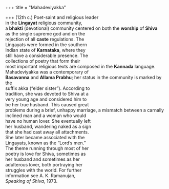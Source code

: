 +++
title = "Mahadeviyakka"

+++
(12th c.) Poet-saint and religious leader  
in the **Lingayat** religious community,  
a **bhakti** (devotional) community centered on both the **worship** of **Shiva**  
as the single supreme god and on the  
rejection of all **caste** regulations. The  
Lingayats were formed in the southern  
Indian state of **Karnataka**, where they  
still have a considerable presence. The  
collections of poetry that form their  
most important religious texts are composed in the **Kannada** language.  
Mahadeviyakka was a contemporary of  
**Basavanna** and **Allama Prabhu**; her status in the community is marked by the  
suffix akka (“elder sister”). According to  
tradition, she was devoted to Shiva at a  
very young age and considered him to  
be her true husband. This caused great  
problems during a brief, unhappy marriage, a mismatch between a carnally  
inclined man and a woman who would  
have no human lover. She eventually left  
her husband, wandering naked as a sign  
that she had cast away all attachments.  
She later became associated with the  
Lingayats, known as the “Lord’s men.”  
The theme running through most of her  
poetry is love for Shiva, sometimes as  
her husband and sometimes as her  
adulterous lover, both portraying her  
struggles with the world. For further  
information see A. K. Ramanujan,  
*Speaking of Shiva*, 1973.